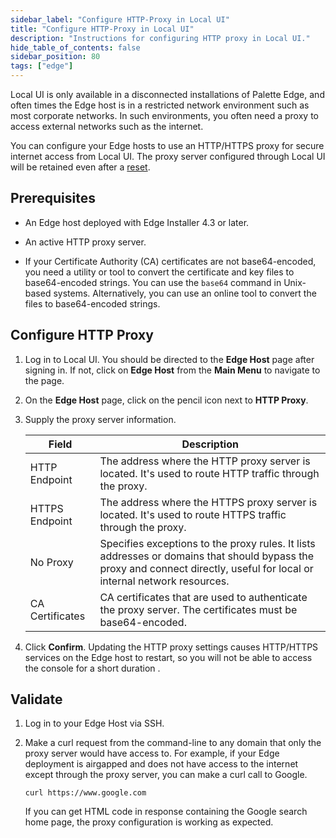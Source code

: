```yaml
---
sidebar_label: "Configure HTTP-Proxy in Local UI"
title: "Configure HTTP-Proxy in Local UI"
description: "Instructions for configuring HTTP proxy in Local UI."
hide_table_of_contents: false
sidebar_position: 80
tags: ["edge"]
---
```


Local UI is only available in a disconnected installations of Palette Edge, and often times the Edge host is in a
restricted network environment such as most corporate networks. In such environments, you often need a proxy to access
external networks such as the internet.

You can configure your Edge hosts to use an HTTP/HTTPS proxy for secure internet access from Local UI. The proxy server
configured through Local UI will be retained even after a [reset](./reset-reboot.md#reset-edge-host).

## Prerequisites

- An Edge host deployed with Edge Installer 4.3 or later.

- An active HTTP proxy server.

- If your Certificate Authority (CA) certificates are not base64-encoded, you need a utility or tool to convert the
  certificate and key files to base64-encoded strings. You can use the `base64` command in Unix-based systems.
  Alternatively, you can use an online tool to convert the files to base64-encoded strings.

## Configure HTTP Proxy

1. Log in to Local UI. You should be directed to the **Edge Host** page after signing in. If not, click on **Edge Host**
   from the **Main Menu** to navigate to the page.

2. On the **Edge Host** page, click on the pencil icon next to **HTTP Proxy**.

3. Supply the proxy server information.

   | Field           | Description                                                                                                                                                               |
   | --------------- | ------------------------------------------------------------------------------------------------------------------------------------------------------------------------- |
   | HTTP Endpoint   | The address where the HTTP proxy server is located. It's used to route HTTP traffic through the proxy.                                                                    |
   | HTTPS Endpoint  | The address where the HTTPS proxy server is located. It's used to route HTTPS traffic through the proxy.                                                                  |
   | No Proxy        | Specifies exceptions to the proxy rules. It lists addresses or domains that should bypass the proxy and connect directly, useful for local or internal network resources. |
   | CA Certificates | CA certificates that are used to authenticate the proxy server. The certificates must be base64-encoded.                                                                  |

4. Click **Confirm**. Updating the HTTP proxy settings causes HTTP/HTTPS services on the Edge host to restart, so you
   will not be able to access the console for a short duration .

## Validate

1. Log in to your Edge Host via SSH.

2. Make a curl request from the command-line to any domain that only the proxy server would have access to. For example,
   if your Edge deployment is airgapped and does not have access to the internet except through the proxy server, you
   can make a curl call to Google.

   ```shell
   curl https://www.google.com
   ```

   If you can get HTML code in response containing the Google search home page, the proxy configuration is working as
   expected.
